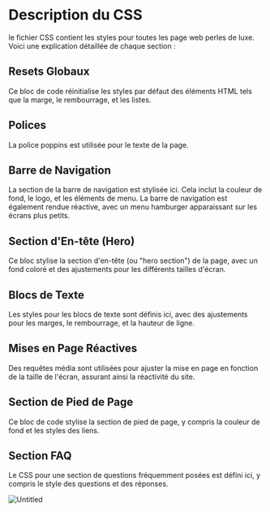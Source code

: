 # Description du CSS
le fichier CSS contient les styles pour toutes les page web perles de luxe. Voici une explication détaillée de chaque section :

## Resets Globaux
Ce bloc de code réinitialise les styles par défaut des éléments HTML tels que la marge, le rembourrage, et les listes.

## Polices
La police poppins est utilisée pour le texte de la page.

## Barre de Navigation
La section de la barre de navigation est stylisée ici. Cela inclut la couleur de fond, le logo, et les éléments de menu. La barre de navigation est également rendue réactive, avec un menu hamburger apparaissant sur les écrans plus petits.

## Section d'En-tête (Hero)
Ce bloc stylise la section d'en-tête (ou "hero section") de la page, avec un fond coloré et des ajustements pour les différents tailles d'écran.

## Blocs de Texte
Les styles pour les blocs de texte sont définis ici, avec des ajustements pour les marges, le rembourrage, et la hauteur de ligne.

## Mises en Page Réactives
Des requêtes média sont utilisées pour ajuster la mise en page en fonction de la taille de l'écran, assurant ainsi la réactivité du site.

## Section de Pied de Page
Ce bloc de code stylise la section de pied de page, y compris la couleur de fond et les styles des liens.

## Section FAQ
Le CSS pour une section de questions fréquemment posées est défini ici, y compris le style des questions et des réponses.





![Untitled](https://github.com/mekency/PerlesDeLuxeU3/assets/146897394/e2652c2d-f344-44de-96a6-3ae13d670e92)


